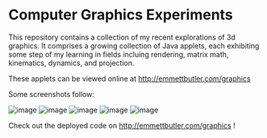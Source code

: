 Computer Graphics Experiments
=============================

This repository contains a collection of my recent explorations of 3d graphics. It comprises a growing collection of Java applets, each exhibiting some step of my learning in fields incluing rendering, matrix math, kinematics, dynamics, and projection.

These applets can be viewed online at http://emmettbutler.com/graphics

Some screenshots follow:

![image](http://emmettbutler.com/graphics/reflect3.png)
![image](http://emmettbutler.com/graphics/rings.png)
![image](http://emmettbutler.com/graphics/fk.png)
![image](http://emmettbutler.com/graphics/planets.png)
![image](http://emmettbutler.com/graphics/bouncyballs.png)

Check out the deployed code on http://emmettbutler.com/graphics !
